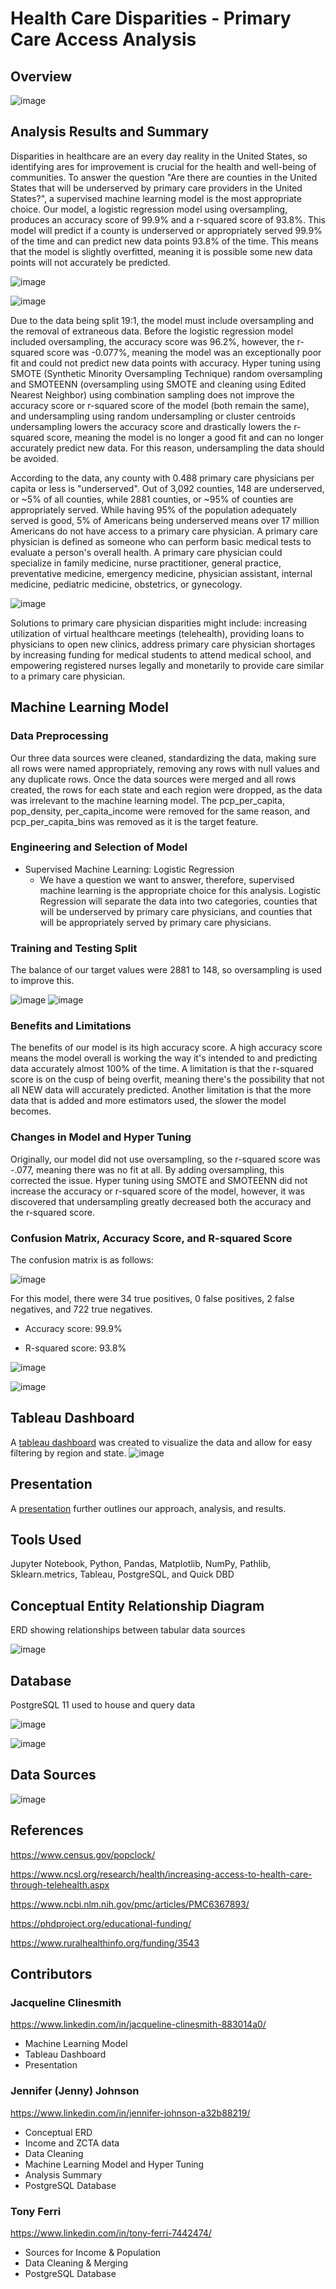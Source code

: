 # Health Care Disparities - Primary Care Access Analysis

## Overview
![image](https://user-images.githubusercontent.com/67409852/155636523-5070e701-cf1b-4715-b3c7-b440497e2469.png)

## Analysis Results and Summary
Disparities in healthcare are an every day reality in the United States, so identifying ares for improvement is crucial for the health and well-being of communities. To answer the question "Are there are counties in the United States that will be underserved by primary care providers in the United States?", a supervised machine learning model is the most appropriate choice. Our model, a logistic regression model using oversampling, produces an accuracy score of 99.9% and a r-squared score of 93.8%. This model will predict if a county is underserved or appropriately served 99.9% of the time and can predict new data points 93.8% of the time. This means that the model is slightly overfitted, meaning it is possible some new data points will not accurately be predicted. 

![image](https://user-images.githubusercontent.com/67409852/155261745-376a9a31-1e1e-4a56-a54e-3296e236bb6c.png)

![image](https://user-images.githubusercontent.com/67409852/155261513-a3b704ee-9511-422c-8186-f2e94538c9d2.png)

Due to the data being split 19:1, the model must include oversampling and the removal of extraneous data. Before the logistic regression model included oversampling, the accuracy score was 96.2%, however, the r-squared score was -0.077%, meaning the model was an exceptionally poor fit and could not predict new data points with accuracy. Hyper tuning using SMOTE (Synthetic Minority Oversampling Technique) random oversampling and SMOTEENN (oversampling using SMOTE and cleaning using Edited Nearest Neighbor) using combination sampling does not improve the accuracy score or r-squared score of the model (both remain the same), and undersampling using random undersampling or cluster centroids undersampling lowers the accuracy score and drastically lowers the r-squared score, meaning the model is no longer a good fit and can no longer accurately predict new data. For this reason, undersampling the data should be avoided. 

According to the data, any county with 0.488 primary care physicians per capita or less is "underserved". Out of 3,092 counties, 148 are underserved, or ~5% of all counties, while 2881 counties, or ~95% of counties are appropriately served. While having 95% of the population adequately served is good, 5% of Americans being underserved means over 17 million Americans do not have access to a primary care physician. A primary care physician is defined as someone who can perform basic medical tests to evaluate a person's overall health. A primary care physician could specialize in family medicine, nurse practitioner, general practice, preventative medicine, emergency medicine, physician assistant, internal medicine, pediatric medicine, obstetrics, or gynecology.

![image](https://user-images.githubusercontent.com/67409852/155660829-1977726b-b89a-4ad8-9aaf-edb1ceb451ae.png)

Solutions to primary care physician disparities might include: increasing utilization of virtual healthcare meetings (telehealth), providing loans to physicians to open new clinics, address primary care physician shortages by increasing funding for medical students to attend medical school, and empowering registered nurses legally and monetarily to provide care similar to a primary care physician. 

## Machine Learning Model
### Data Preprocessing
Our three data sources were cleaned, standardizing the data, making sure all rows were named appropriately, removing any rows with null values and any duplicate rows. Once the data sources were merged and all rows created, the rows for each state and each region were dropped, as the data was irrelevant to the machine learning model. The pcp_per_capita, pop_density, per_capita_income were removed for the same reason, and pcp_per_capita_bins was removed as it is the target feature.

### Engineering and Selection of Model
* Supervised Machine Learning: Logistic Regression
  * We have a question we want to answer, therefore, supervised machine learning is the appropriate choice for this analysis. Logistic Regression will separate the data into two categories, counties that will be underserved by primary care physicians, and counties that will be appropriately served by primary care physicians.

### Training and Testing Split
The balance of our target values were 2881 to 148, so oversampling is used to improve this.

![image](https://user-images.githubusercontent.com/67409852/156273491-a49e6c72-e034-44ba-9b35-05c91aa7bbd0.png) ![image](https://user-images.githubusercontent.com/67409852/156273773-001f5cb1-3c83-40b3-a61e-0b87a7e3b2b6.png)

### Benefits and Limitations
The benefits of our model is its high accuracy score. A high accuracy score means the model overall is working the way it's intended to and predicting data accurately almost 100% of the time. A limitation is that the r-squared score is on the cusp of being overfit, meaning there's the possibility that not all NEW data will accurately predicted. Another limitation is that the more data that is added and more estimators used, the slower the model becomes. 

### Changes in Model and Hyper Tuning
Originally, our model did not use oversampling, so the r-squared score was -.077, meaning there was no fit at all. By adding oversampling, this corrected the issue. Hyper tuning using SMOTE and SMOTEENN did not increase the accuracy or r-squared score of the model, however, it was discovered that undersampling greatly decreased both the accuracy and the r-squared score. 

### Confusion Matrix, Accuracy Score, and R-squared Score
The confusion matrix is as follows: 

![image](https://user-images.githubusercontent.com/67409852/156275612-62a873e4-0052-4914-b042-e13deefd7ee6.png)

For this model, there were 34 true positives, 0 false positives, 2 false negatives, and 722 true negatives. 

* Accuracy score: 99.9%

* R-squared score: 93.8%

![image](https://user-images.githubusercontent.com/67409852/155629836-9228fc37-9503-4e67-89c9-416490144e39.png)

![image](https://user-images.githubusercontent.com/67409852/155629939-4a7dd7f4-edcb-468a-b076-66d02f3321b4.png)

## Tableau Dashboard
A [tableau dashboard](https://public.tableau.com/views/Healthcare_Dispariities_Primary_Care_Access_Analysis/PCPAvailabilityDashboard?:language=en-US&:display_count=n&:origin=viz_share_link) was created to visualize the data and allow for easy filtering by region and state.
![image](Resources/Tableau_dashboard.png)

## Presentation
A [presentation](Resources/Healthcare_Disparities_Primary_Care_Access_Analysis.pdf) further outlines our approach, analysis, and results.

## Tools Used
Jupyter Notebook, Python, Pandas, Matplotlib, NumPy, Pathlib, Sklearn.metrics, Tableau, PostgreSQL, and Quick DBD

## Conceptual Entity Relationship Diagram 
ERD showing relationships between tabular data sources

![image](https://user-images.githubusercontent.com/67409852/154579881-44d03c5b-2a0f-42bb-b6e0-8a4b2d622aa2.png)

## Database
PostgreSQL 11 used to house and query data

![image](https://user-images.githubusercontent.com/67409852/154578261-ae821af4-9000-4e11-ae76-958689a9ca9c.png)

![image](https://user-images.githubusercontent.com/67409852/154594548-06c1c284-1284-492b-a761-c2453bea59d5.png)

## Data Sources
![image](https://user-images.githubusercontent.com/67409852/155635937-3f600f33-2276-47d8-926e-02c732b3c5a8.png)

## References
https://www.census.gov/popclock/

https://www.ncsl.org/research/health/increasing-access-to-health-care-through-telehealth.aspx

https://www.ncbi.nlm.nih.gov/pmc/articles/PMC6367893/

https://phdproject.org/educational-funding/

https://www.ruralhealthinfo.org/funding/3543

## Contributors

### Jacqueline Clinesmith
https://www.linkedin.com/in/jacqueline-clinesmith-883014a0/
* Machine Learning Model
* Tableau Dashboard
* Presentation

### Jennifer (Jenny) Johnson
https://www.linkedin.com/in/jennifer-johnson-a32b88219/

* Conceptual ERD
* Income and ZCTA data
* Data Cleaning
* Machine Learning Model and Hyper Tuning
* Analysis Summary
* PostgreSQL Database 

### Tony Ferri
https://www.linkedin.com/in/tony-ferri-7442474/
* Sources for Income & Population
* Data Cleaning & Merging
* PostgreSQL Database
